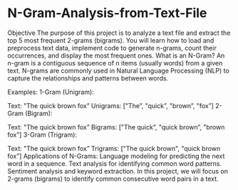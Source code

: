 # N-Gram-Analysis-from-Text-File
Objective The purpose of this project is to analyze a text file and extract the top 5 most frequent 2-grams (bigrams). You will learn how to load and preprocess text data, implement code to generate n-grams, count their occurrences, and display the most frequent ones.
What is an N-Gram?
An n-gram is a contiguous sequence of n items (usually words) from a given text. N-grams are commonly used in Natural Language Processing (NLP) to capture the relationships and patterns between words.

Examples:
1-Gram (Unigram):

Text: "The quick brown fox”
Unigrams: ["The”, "quick”, "brown”, "fox”]
2-Gram (Bigram):

Text: "The quick brown fox”
Bigrams: ["The quick”, "quick brown”, "brown fox”]
3-Gram (Trigram):

Text: "The quick brown fox”
Trigrams: ["The quick brown", "quick brown fox”]
Applications of N-Grams:
Language modeling for predicting the next word in a sequence.
Text analysis for identifying common word patterns.
Sentiment analysis and keyword extraction.
In this project, we will focus on 2-grams (bigrams) to identify common consecutive word pairs in a text.
